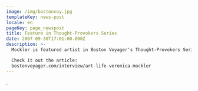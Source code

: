 ```yaml
---
image: /img/bostonvoy.jpg
templateKey: news-post
locale: en
pageKey: page_newspost
title: Feature in Thought-Provokers Series
date: 2007-09-30T17:01:00.000Z
description: >-
  Mockler is featured artist in Boston Voyager's Thought-Provokers Series.

  Check it out the article:
  bostonvoyager.com/interview/art-life-veronica-mockler
---
```

.
